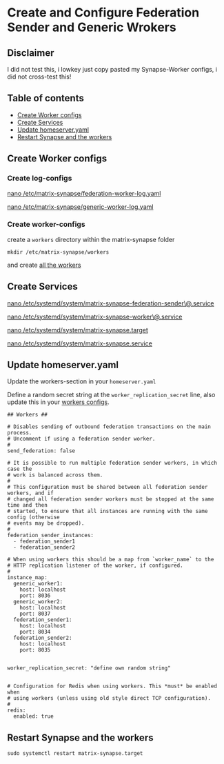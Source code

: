 # Create and Configure Federation Sender and Generic Wrokers

## Disclaimer

I did not test this, i lowkey just copy pasted my Synapse-Worker configs, i did not cross-test this!

## Table of contents
 - [Create Worker configs](https://github.com/jameskitt616/matrix-synapse-worker-config#create-worker-configs)
 - [Create Services](https://github.com/jameskitt616/matrix-synapse-worker-config#create-services)
 - [Update homeserver.yaml](https://github.com/jameskitt616/matrix-synapse-worker-config#update-homeserveryaml)
 - [Restart Synapse and the workers](https://github.com/jameskitt616/matrix-synapse-worker-config#restart-synapse-and-the-workers)

## Create Worker configs

### Create log-configs

[nano /etc/matrix-synapse/federation-worker-log.yaml](https://github.com/jameskitt616/matrix-synapse-worker-config/blob/master/etc/matrix-synapse/federation-worker-log.yaml)

[nano /etc/matrix-synapse/generic-worker-log.yaml](https://github.com/jameskitt616/matrix-synapse-worker-config/blob/master/etc/matrix-synapse/generic-worker-log.yaml)

### Create worker-configs

create a `workers` directory within the matrix-synapse folder

`mkdir /etc/matrix-synapse/workers`

and create [all the workers](https://github.com/jameskitt616/matrix-synapse-worker-config/tree/master/etc/matrix-synapse/workers)

## Create Services

[nano /etc/systemd/system/matrix-synapse-federation-sender\\@.service](https://github.com/jameskitt616/matrix-synapse-worker-config/blob/master/etc/systemd/system/matrix-synapse-federation-sender\\@.service)

[nano /etc/systemd/system/matrix-synapse-worker\\@.service](https://github.com/jameskitt616/matrix-synapse-worker-config/blob/master/etc/systemd/system/matrix-synapse-worker\\@.service)

[nano /etc/systemd/system/matrix-synapse.target](https://github.com/jameskitt616/matrix-synapse-worker-config/blob/master/etc/systemd/system/matrix-synapse.target)

[nano /etc/systemd/system/matrix-synapse.service](https://github.com/jameskitt616/matrix-synapse-worker-config/blob/master/etc/systemd/system/matrix-synapse.service)

## Update homeserver.yaml

Update the workers-section in your `homeserver.yaml`

Define a random secret string at the `worker_replication_secret` line, also update this in your [workers configs](https://github.com/jameskitt616/matrix-synapse-worker-config/tree/master/etc/matrix-synapse/workers).
```
## Workers ##

# Disables sending of outbound federation transactions on the main process.
# Uncomment if using a federation sender worker.
#
send_federation: false

# It is possible to run multiple federation sender workers, in which case the
# work is balanced across them.
#
# This configuration must be shared between all federation sender workers, and if
# changed all federation sender workers must be stopped at the same time and then
# started, to ensure that all instances are running with the same config (otherwise
# events may be dropped).
#
federation_sender_instances:
  - federation_sender1
  - federation_sender2

# When using workers this should be a map from `worker_name` to the
# HTTP replication listener of the worker, if configured.
#
instance_map:
  generic_worker1:
    host: localhost
    port: 8036
  generic_worker2:
    host: localhost
    port: 8037
  federation_sender1:
    host: localhost
    port: 8034
  federation_sender2:
    host: localhost
    port: 8035


worker_replication_secret: "define own random string"


# Configuration for Redis when using workers. This *must* be enabled when
# using workers (unless using old style direct TCP configuration).
#
redis:
  enabled: true
```

## Restart Synapse and the workers

`sudo systemctl restart matrix-synapse.target`